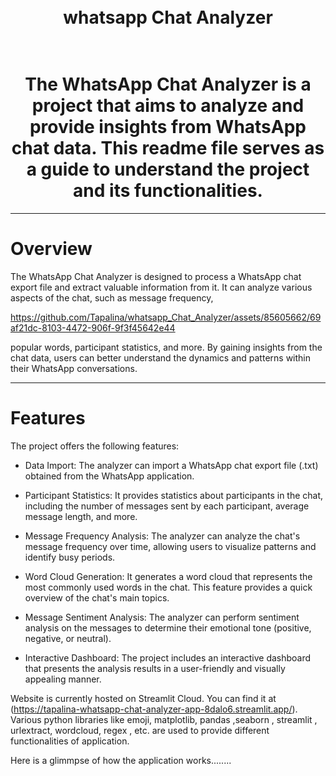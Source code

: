 
<h1 align="center">
  <br>
 whatsapp Chat Analyzer
  <br>
</h1>

<h1 align="center">
  <br>
 The WhatsApp Chat Analyzer is a project that aims to analyze and provide insights from WhatsApp chat data. This readme file serves as a guide to understand the project and its functionalities.
  <br>
</h1>

-------------------------------------------------------------------------------

# Overview
The WhatsApp Chat Analyzer is designed to process a WhatsApp chat export file and extract valuable information from it. It can analyze various aspects of the chat, such as message frequency,

https://github.com/Tapalina/whatsapp_Chat_Analyzer/assets/85605662/69af21dc-8103-4472-906f-9f3f45642e44

 popular words, participant statistics, and more. By gaining insights from the chat data, users can better understand the dynamics and patterns within their WhatsApp conversations.

-------------------------------------------------------------------------------

# Features

The project offers the following features:

- Data Import: The analyzer can import a WhatsApp chat export file (.txt) obtained from the WhatsApp application.

- Participant Statistics: It provides statistics about participants in the chat, including the number of messages sent by each participant, average message length, and more.

- Message Frequency Analysis: The analyzer can analyze the chat's message frequency over time, allowing users to visualize patterns and identify busy periods.

- Word Cloud Generation: It generates a word cloud that represents the most commonly used words in the chat. This feature provides a quick overview of the chat's main topics.

- Message Sentiment Analysis: The analyzer can perform sentiment analysis on the messages to determine their emotional tone (positive, negative, or neutral).

- Interactive Dashboard: The project includes an interactive dashboard that presents the analysis results in a user-friendly and visually appealing manner.


 Website is currently hosted on Streamlit Cloud. You can find it at (https://tapalina-whatsapp-chat-analyzer-app-8dalo6.streamlit.app/).
 Various python libraries like emoji, matplotlib, pandas ,seaborn , streamlit , urlextract,  wordcloud, regex , etc. are used to provide different functionalities of application.
 
 Here is a glimmpse of how the application works........
